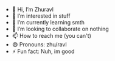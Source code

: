 - 👋 Hi, I’m Zhuravl
- 👀 I’m interested in stuff
- 🌱 I’m currently learning smth
- 💞️ I’m looking to collaborate on nothing
- 📫 How to reach me (you can't)
- 😄 Pronouns: zhu/ravl
- ⚡ Fun fact: Nuh, im good

<!---
Zhuravl21/Zhuravl21 is a ✨ special ✨ repository because its `README.md` (this file) appears on your GitHub profile.
You can click the Preview link to take a look at your changes.
--->
